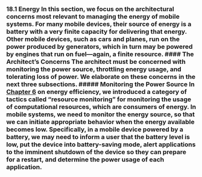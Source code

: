 ### 18.1 Energy In this section, we focus on the architectural concerns most relevant to managing the energy of mobile systems. For many mobile devices, their source of energy is a battery with a very finite capacity for delivering that energy. Other mobile devices, such as cars and planes, run on the power produced by generators, which in turn may be powered by engines that run on fuel—again, a finite resource. #### The Architect’s Concerns The architect must be concerned with monitoring the power source, throttling energy usage, and tolerating loss of power. We elaborate on these concerns in the next three subsections. ##### Monitoring the Power Source In [Chapter 6](ch06.xhtml#ch06) on energy efficiency, we introduced a category of tactics called “resource monitoring” for monitoring the usage of computational resources, which are consumers of energy. In mobile systems, we need to monitor the energy source, so that we can initiate appropriate behavior when the energy available becomes low. Specifically, in a mobile device powered by a battery, we may need to inform a user that the battery level is low, put the device into battery-saving mode, alert applications to the imminent shutdown of the device so they can prepare for a restart, and determine the power usage of each application.